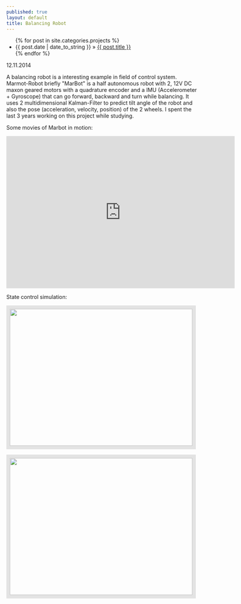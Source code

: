 ```yaml
---
published: true
layout: default
title: Balancing Robot
---
```

<div id="home">
  <ul class="posts">
    {% for post in site.categories.projects %}
      <li><span>{{ post.date | date_to_string }}</span> &raquo; <a href="{{ site.baseurl }}{{ post.url }}">{{ post.title }}</a></li>
    {% endfor %}
  </ul>
</div>
<p class="publish_date"> 12.11.2014</p>

A balancing robot is a interesting example in field of control system. Marmot-Robot briefly "MarBot" is a half autonomous robot with 2, 12V DC maxon geared motors with a quadrature encoder and a IMU (Accelerometer + Gyroscope) that can go forward, backward and turn while balancing. It uses 2 multidimensional Kalman-Filter to predict tilt angle of the robot and also the pose (acceleration, velocity, position) of the 2 wheels. I spent the last 3 years working on this project while studying.


Some movies of Marbot in motion:

<iframe width="600" height="400" src="https://www.youtube.com/embed/AHVHEc2nqg0" frameborder="0" allowfullscreen></iframe>


<p></p><p></p>
<p></p><p></p>

State control simulation:

<p> <img src="{{ site.url }}{{ site.baseurl }}/images/pendel4g.gif" style="width:480px;height:360px;border:solid 9px #e3e3e3;" />
</p>
<!-- <p> <img src="{{ site.url }}{{ site.baseurl }}/images/pendel5g.gif" style="width:480px;height:360px;border:solid 9px #e3e3e3;" />
</p> -->
<p> <img src="{{ site.url }}{{ site.baseurl }}/images/pendel7g.gif" style="width:480px;height:360px;border:solid 9px #e3e3e3;" />
</p>

<!-- 

<p> <img src="{{ site.url }}{{ site.baseurl }}/images/marbot/o1.gif" style="width:480px;height:325px;border:solid 9px #e3e3e3;" />
<p> <img src="{{ site.url }}{{ site.baseurl }}/images/marbot/o2.gif" style="width:480px;height:325px;border:solid 9px #e3e3e3;" />
 -->